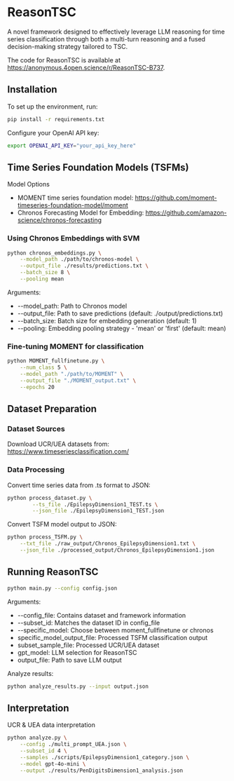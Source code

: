 # ReasonTSC
A novel framework designed to effectively leverage LLM reasoning for time series classification through both a multi-turn reasoning and a fused decision-making strategy tailored to TSC.

The code for ReasonTSC is available at https://anonymous.4open.science/r/ReasonTSC-B737.

## Installation
To set up the environment, run:
```bash
pip install -r requirements.txt
```
Configure your OpenAI API key:
```bash
export OPENAI_API_KEY="your_api_key_here"
```

## Time Series Foundation Models (TSFMs)
Model Options
* MOMENT time series foundation model: https://github.com/moment-timeseries-foundation-model/moment
* Chronos Forecasting Model for Embedding: https://github.com/amazon-science/chronos-forecasting
### Using Chronos Embeddings with SVM
```bash
python chronos_embeddings.py \
    --model_path ./path/to/chronos-model \
    --output_file ./results/predictions.txt \
    --batch_size 8 \
    --pooling mean
```
Arguments:

* --model_path: Path to Chronos model
* --output_file: Path to save predictions (default: ./output/predictions.txt)
* --batch_size: Batch size for embedding generation (default: 1)
* --pooling: Embedding pooling strategy - 'mean' or 'first' (default: mean)

### Fine-tuning MOMENT for classification
```bash
python MOMENT_fullfinetune.py \
    --num_class 5 \
    --model_path "./path/to/MOMENT" \
    --output_file "./MOMENT_output.txt" \
    --epochs 20
```

## Dataset Preparation
### Dataset Sources
Download UCR/UEA datasets from: 
https://www.timeseriesclassification.com/ 
### Data Processing
Convert time series data from .ts format to JSON:
```bash
python process_dataset.py \
        --ts_file ./EpilepsyDimension1_TEST.ts \
        --json_file ./EpilepsyDimension1_TEST.json
```
Convert TSFM model output to JSON:
```bash
python process_TSFM.py \
    --txt_file ./raw_output/Chronos_EpilepsyDimension1.txt \
    --json_file ./processed_output/Chronos_EpilepsyDimension1.json
```

## Running ReasonTSC
```bash
python main.py --config config.json
```
Arguments:

* --config_file: Contains dataset and framework information
* --subset_id: Matches the dataset ID in config_file
* --specific_model: Choose between moment_fullfinetune or chronos
* specific_model_output_file: Processed TSFM classification output
* subset_sample_file: Processed UCR/UEA dataset
* gpt_model: LLM selection for ReasonTSC
* output_file: Path to save LLM output

Analyze results:
```bash
python analyze_results.py --input output.json
```

## Interpretation
UCR & UEA data interpretation
```bash
python analyze.py \
    --config ./multi_prompt_UEA.json \
    --subset_id 4 \
    --samples ./scripts/EpilepsyDimension1_category.json \
    --model gpt-4o-mini \
    --output ./results/PenDigitsDimension1_analysis.json
```

